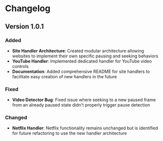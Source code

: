 # Changelog

## Version 1.0.1

### Added
- **Site Handler Architecture**: Created modular architecture allowing websites to implement their own specific pausing and seeking behaviors
- **YouTube Handler**: Implemented dedicated handler for YouTube video controls
- **Documentation**: Added comprehensive README for site handlers to facilitate easy creation of new handlers in the future

### Fixed
- **Video Detector Bug**: Fixed issue where seeking to a new paused frame from an already paused state didn't properly trigger pause detection

### Changed
- **Netflix Handler**: Netflix functionality remains unchanged but is identified for future refactoring to use the new handler architecture
